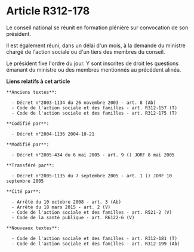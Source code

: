 # Article R312-178

Le conseil national se réunit en formation plénière sur convocation de son président.

Il est également réuni, dans un délai d'un mois, à la demande du ministre chargé de l'action sociale ou d'un tiers des
membres du conseil.

Le président fixe l'ordre du jour. Y sont inscrites de droit les questions émanant du ministre ou des membres mentionnés au
précédent alinéa.

**Liens relatifs à cet article**

	**Anciens textes**:

	  - Décret n°2003-1134 du 26 novembre 2003 - art. 8 (Ab)
	  - Code de l'action sociale et des familles - art. R312-157 (T)
	  - Code de l'action sociale et des familles - art. R312-175 (T)

	**Codifié par**:

	  - Décret n°2004-1136 2004-10-21

	**Modifié par**:

	  - Décret n°2005-434 du 6 mai 2005 - art. 9 () JORF 8 mai 2005

	**Transféré par**:

	  - Décret n°2005-1135 du 7 septembre 2005 - art. 1 () JORF 10 septembre 2005

	**Cité par**:

	  - Arrêté du 10 octobre 2008 - art. 3 (Ab)
	  - Arrêté du 18 mars 2015 - art. 2 (V)
	  - Code de l'action sociale et des familles - art. R521-2 (V)
	  - Code de la santé publique - art. R6122-6 (V)

	**Nouveaux textes**:

	  - Code de l'action sociale et des familles - art. R312-181 (T)
	  - Code de l'action sociale et des familles - art. R312-199 (Ab)
